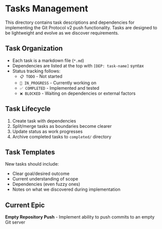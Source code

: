 # Tasks Management

This directory contains task descriptions and dependencies for implementing the Git Protocol v2 push functionality. Tasks are designed to be lightweight and evolve as we discover requirements.

## Task Organization

- Each task is a markdown file (`*.md`)
- Dependencies are listed at the top with `[DEP: task-name]` syntax
- Status tracking follows:
  - `📋 TODO` - Not started
  - `🔄 IN_PROGRESS` - Currently working on
  - `✅ COMPLETED` - Implemented and tested
  - `❌ BLOCKED` - Waiting on dependencies or external factors

## Task Lifecycle

1. Create task with dependencies
2. Split/merge tasks as boundaries become clearer
3. Update status as work progresses
4. Archive completed tasks to `completed/` directory

## Task Templates

New tasks should include:
- Clear goal/desired outcome
- Current understanding of scope
- Dependencies (even fuzzy ones)
- Notes on what we discovered during implementation

## Current Epic

**Empty Repository Push** - Implement ability to push commits to an empty Git server